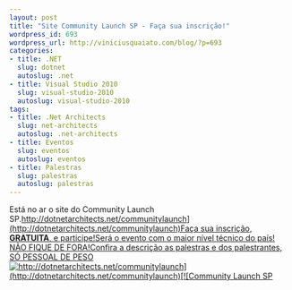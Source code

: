 ```yaml
---
layout: post
title: "Site Community Launch SP - Faça sua inscrição!"
wordpress_id: 693
wordpress_url: http://viniciusquaiato.com/blog/?p=693
categories:
- title: .NET
  slug: dotnet
  autoslug: .net
- title: Visual Studio 2010
  slug: visual-studio-2010
  autoslug: visual-studio-2010
tags:
- title: .Net Architects
  slug: net-architects
  autoslug: .net-architects
- title: Eventos
  slug: eventos
  autoslug: eventos
- title: Palestras
  slug: palestras
  autoslug: palestras
---
```

Está no ar o site do Community Launch SP.[http://dotnetarchitects.net/communitylaunch](http://dotnetarchitects.net/communitylaunch)Faça sua inscrição, **GRATUITA**, e participe!Será o evento com o maior nível técnico do país! NÃO FIQUE DE FORA!Confira a descrição as palestras e dos palestrantes, SÓ PESSOAL DE PESO![http://dotnetarchitects.net/communitylaunch](http://dotnetarchitects.net/communitylaunch)[![Community Launch SP](http://viniciusquaiato.com/images_posts/communitylaunchsp-300x225.jpg "Community Launch SP")](http://dotnetarchitects.net/communitylaunch)

